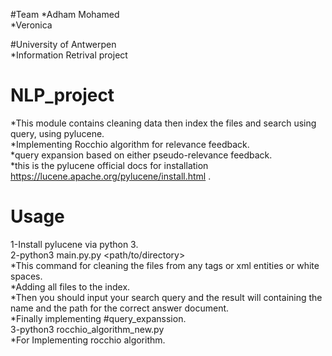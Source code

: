 #Team
*Adham Mohamed <br>
*Veronica <br>

#University of Antwerpen <br>
*Information Retrival project <br>


# NLP_project
*This module contains cleaning data then index the files and search using query, using pylucene.<br>
*Implementing Rocchio algorithm for relevance feedback.<br>
*query expansion based on either pseudo-relevance feedback.<br>
*this is the pylucene official docs for installation https://lucene.apache.org/pylucene/install.html .<br>

# Usage
1-Install pylucene via python 3. <br>
2-python3 main.py.py <path/to/directory><br>
*This command for cleaning the files from any tags or xml entities or white spaces.<br>
*Adding all files to the index. <br>
*Then you should input your search query and the result will containing the name and the path for the correct answer document.<br>
*Finally implementing #query_expanssion. <br>
3-python3 rocchio_algorithm_new.py <br>
*For Implementing rocchio algorithm. <br>

